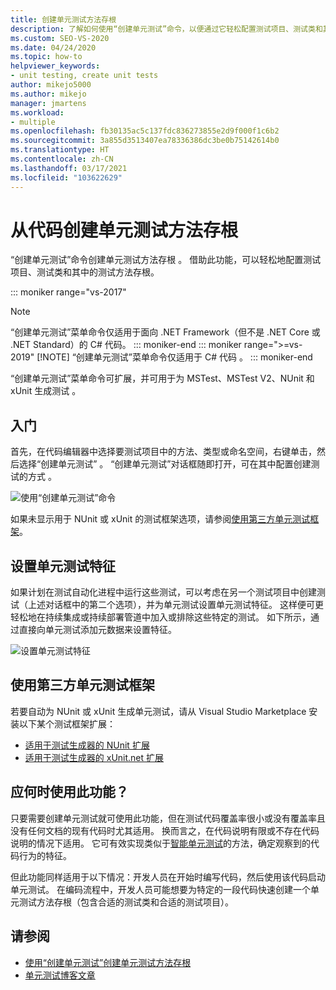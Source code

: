```yaml
---
title: 创建单元测试方法存根
description: 了解如何使用“创建单元测试”命令，以便通过它轻松配置测试项目、测试类和其中的测试方法存根。
ms.custom: SEO-VS-2020
ms.date: 04/24/2020
ms.topic: how-to
helpviewer_keywords:
- unit testing, create unit tests
author: mikejo5000
ms.author: mikejo
manager: jmartens
ms.workload:
- multiple
ms.openlocfilehash: fb30135ac5c137fdc836273855e2d9f000f1c6b2
ms.sourcegitcommit: 3a855d3513407ea78336386dc3be0b75142614b0
ms.translationtype: HT
ms.contentlocale: zh-CN
ms.lasthandoff: 03/17/2021
ms.locfileid: "103622629"
---
```

# <a name="create-unit-test-method-stubs-from-code"></a>从代码创建单元测试方法存根

“创建单元测试”命令创建单元测试方法存根  。 借助此功能，可以轻松地配置测试项目、测试类和其中的测试方法存根。

::: moniker range="vs-2017"
> [!NOTE]
> “创建单元测试”菜单命令仅适用于面向 .NET Framework（但不是 .NET Core 或 .NET Standard）的 C# 代码。
::: moniker-end
::: moniker range=">=vs-2019"
> [!NOTE]
> “创建单元测试”菜单命令仅适用于 C# 代码  。
::: moniker-end

“创建单元测试”菜单命令可扩展，并可用于为 MSTest、MSTest V2、NUnit 和 xUnit 生成测试  。

## <a name="get-started"></a>入门

首先，在代码编辑器中选择要测试项目中的方法、类型或命名空间，右键单击，然后选择“创建单元测试”  。 “创建单元测试”对话框随即打开，可在其中配置创建测试的方式  。

![使用“创建单元测试”命令](media/createunittestcommand.png)

如果未显示用于 NUnit 或 xUnit 的测试框架选项，请参阅[使用第三方单元测试框架](#use-third-party-unit-test-frameworks)。

## <a name="set-unit-test-traits"></a>设置单元测试特征

如果计划在测试自动化进程中运行这些测试，可以考虑在另一个测试项目中创建测试（上述对话框中的第二个选项），并为单元测试设置单元测试特征。 这样便可更轻松地在持续集成或持续部署管道中加入或排除这些特定的测试。 如下所示，通过直接向单元测试添加元数据来设置特征。

![设置单元测试特征](media/createunittest.png)

## <a name="use-third-party-unit-test-frameworks"></a>使用第三方单元测试框架

若要自动为 NUnit 或 xUnit 生成单元测试，请从 Visual Studio Marketplace 安装以下某个测试框架扩展：

* [适用于测试生成器的 NUnit 扩展](https://marketplace.visualstudio.com/items?itemName=NUnitDevelopers.TestGeneratorNUnitextension)
* [适用于测试生成器的 xUnit.net 扩展](https://marketplace.visualstudio.com/items?itemName=YowkoTsai.xUnitnetTestGenerator)

## <a name="when-should-i-use-this-feature"></a>应何时使用此功能？

只要需要创建单元测试就可使用此功能，但在测试代码覆盖率很小或没有覆盖率且没有任何文档的现有代码时尤其适用。 换而言之，在代码说明有限或不存在代码说明的情况下适用。 它可有效实现类似于[智能单元测试](https://devblogs.microsoft.com/devops/introducing-smart-unit-tests/)的方法，确定观察到的代码行为的特征。

但此功能同样适用于以下情况：开发人员在开始时编写代码，然后使用该代码启动单元测试。 在编码流程中，开发人员可能想要为特定的一段代码快速创建一个单元测试方法存根（包含合适的测试类和合适的测试项目）。

## <a name="see-also"></a>请参阅

- [使用“创建单元测试”创建单元测试方法存根](https://devblogs.microsoft.com/devops/creating-unit-test-method-stubs-with-create-unit-tests/)
- [单元测试博客文章](https://devblogs.microsoft.com/devops/?s=unit+testing)
